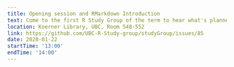 ```yaml
---
title: Opening session and RMarkdown Introduction
text: Come to the first R Study Group of the term to hear what's planned, as well as a brief introduction to RMarkdown
location: Koerner Library, UBC, Room 548-552
link: https://github.com/UBC-R-Study-group/studyGroup/issues/85
date: 2020-01-22
startTime: '13:00'
endTime: '14:00'
---
```

